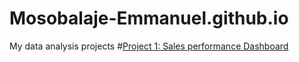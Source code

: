 # Mosobalaje-Emmanuel.github.io
My data analysis projects
#[Project 1: Sales performance Dashboard](https://public.tableau.com/views/GlobalSuperstore_16940854698740/Story1?:language=en-US&:display_count=n&:origin=viz_share_link)
